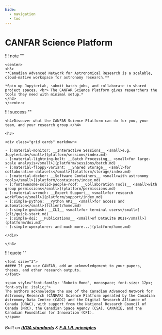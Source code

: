 ```yaml
---
hide:
  - navigation
  - toc
---
```


<h1>CANFAR Science Platform </h1>
    
!!! note ""
    
    <center>
    <h3>
    **Canadian Advanced Network for Astronomical Research is a scalable, cloud-native workspace for astronomy research.**
 
    *Spin up JupyterLab, submit batch jobs, and collaborate in shared project spaces. <br> The CANFAR Science Platform gives researchers the tools they need with minimal setup.*
    </h3>
    </center>
    
!!! success ""

    <h4>Discover what the CANFAR Science Platform can do for you, your team, and your research group.</h4>

    <h3>

    <div class="grid cards" markdown>

    - [:material-monitor: __Interactive Sessions__ <small>e.g. JupyterLab</small>](platform/sessions/index.md)
    - [:material-lightning-bolt: __Batch Processing__ <small>for large-scale analysis</small>](platform/sessions/batch.md)
    - [:material-floppy-variant: __Shared Storage__ <small>for collaborative datasets</small>](platform/storage/index.md)
    - [:material-docker: __Software Containers__ <small>with astronomy tools</small>](platform/containers/index.md)
    - [:fontawesome-solid-people-roof: __Collaboration Tools__ <small>with group permissions</small>](platform/permissions.md)
    - [:material-wrench: __Expert Support__ <small>for research workflows</small>](platform/support/index.md)
    - [:simple-python: __Python API__ <small>for access and automation</small>](client/home.md)
    - [:simple-gnubash: __CLI__ <small>for terminal users</small>](cli/quick-start.md)
    - [:simple-doi: __Publications__ <small>of DataCite DOIs</small>](platform/doi.md)
    - [:simple-wpexplorer: and much more...](platform/home.md)

    </div>
    
    </h3>

!!! quote ""

    <font size="3">
    ##### If you use CANFAR, add an acknowledgement to your papers, theses, and other research outputs.
    </font>

    <span style="font-family: 'Roboto Mono', monospace; font-size: 12px; font-style: italic;">
    The authors acknowledge the use of the Canadian Advanced Network for Astronomy Research (CANFAR) Science Platform operated by the Canadian Astronomy Data Centre (CADC) and the Digital Research Alliance of Canada (DRAC), with support from the National Research Council of Canada (NRC), the Canadian Space Agency (CSA), CANARIE, and the Canadian Foundation for Innovation (CFI).
    </span>

###### Built on **[IVOA standards](https://www.ivoa.net/documents/)** & **[F.A.I.R. principles](https://www.go-fair.org/fair-principles/)**